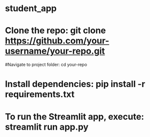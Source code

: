 ﻿# student_app

 # Clone the repo: git clone https://github.com/your-username/your-repo.git
#Navigate to project folder: cd your-repo
# Install dependencies: pip install -r requirements.txt
# To run the Streamlit app, execute: streamlit run app.py

